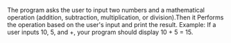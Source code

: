 The program asks the user to input two numbers and a mathematical operation (addition, subtraction, multiplication, or division).Then it Performs the operation based on the user's input and print the result.
Example: If a user inputs 10, 5, and +, your program should display 10 + 5 = 15.
